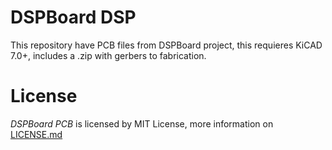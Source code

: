 # DSPBoard DSP

This repository have PCB files from DSPBoard project, this requieres KiCAD 7.0+, includes a .zip with gerbers to fabrication.

# License
  _DSPBoard PCB_ is licensed by MIT License, more information on [LICENSE.md](LICENSE.md)